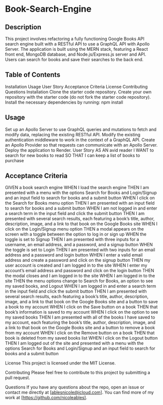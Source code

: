 # Book-Search-Engine

## Description
This project involves refactoring a fully functioning Google Books API search engine built with a RESTful API to use a GraphQL API with Apollo Server. The application is built using the MERN stack, featuring a React front end, MongoDB database, and Node.js/Express.js server and API. Users can search for books and save their searches to the back end.

## Table of Contents
Installation
Usage
User Story
Acceptance Criteria
License
Contributing
Questions
Installation
Clone the starter code repository.
Create your own repository with the starter code (do not fork the starter code repository).
Install the necessary dependencies by running:
npm install

## Usage
Set up an Apollo Server to use GraphQL queries and mutations to fetch and modify data, replacing the existing RESTful API.
Modify the existing authentication middleware to work in the context of a GraphQL API.
Create an Apollo Provider so that requests can communicate with an Apollo Server.
Deploy the application to Render.
User Story
AS AN avid reader
I WANT to search for new books to read
SO THAT I can keep a list of books to purchase

## Acceptance Criteria
GIVEN a book search engine
WHEN I load the search engine
THEN I am presented with a menu with the options Search for Books and Login/Signup and an input field to search for books and a submit button
WHEN I click on the Search for Books menu option
THEN I am presented with an input field to search for books and a submit button
WHEN I am not logged in and enter a search term in the input field and click the submit button
THEN I am presented with several search results, each featuring a book’s title, author, description, image, and a link to that book on the Google Books site
WHEN I click on the Login/Signup menu option
THEN a modal appears on the screen with a toggle between the option to log in or sign up
WHEN the toggle is set to Signup
THEN I am presented with three inputs for a username, an email address, and a password, and a signup button
WHEN the toggle is set to Login
THEN I am presented with two inputs for an email address and a password and login button
WHEN I enter a valid email address and create a password and click on the signup button
THEN my user account is created and I am logged in to the site
WHEN I enter my account’s email address and password and click on the login button
THEN the modal closes and I am logged in to the site
WHEN I am logged in to the site
THEN the menu options change to Search for Books, an option to see my saved books, and Logout
WHEN I am logged in and enter a search term in the input field and click the submit button
THEN I am presented with several search results, each featuring a book’s title, author, description, image, and a link to that book on the Google Books site and a button to save a book to my account
WHEN I click on the Save button on a book
THEN that book’s information is saved to my account
WHEN I click on the option to see my saved books
THEN I am presented with all of the books I have saved to my account, each featuring the book’s title, author, description, image, and a link to that book on the Google Books site and a button to remove a book from my account
WHEN I click on the Remove button on a book
THEN that book is deleted from my saved books list
WHEN I click on the Logout button
THEN I am logged out of the site and presented with a menu with the options Search for Books and Login/Signup and an input field to search for books and a submit button

License
This project is licensed under the MIT License.

Contributing
Please feel free to contribute to this project by submitting a pull request.

Questions
If you have any questions about the repo, open an issue or contact me directly at [ablesnicole@icloud.com]. You can find more of my work at [https://github.com/nicoleables].
